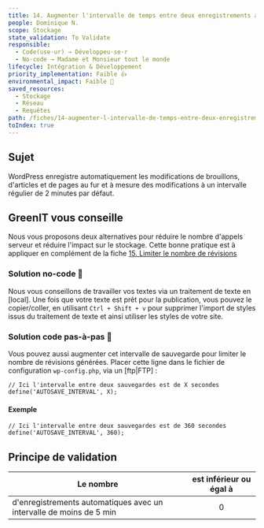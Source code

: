```yaml
---
title: 14. Augmenter l'intervalle de temps entre deux enregistrements automatiques
people: Dominique N.
scope: Stockage
state_validation: To Validate
responsible: 
  - Code(use·ur) → Développeu·se·r
  - No-code → Madame et Monsieur tout le monde
lifecycle: Intégration & Développement
priority_implementation: Faible 👍
environmental_impact: Faible 🌱
saved_resources: 
  - Stockage
  - Réseau
  - Requêtes
path: /fiches/14-augmenter-l-intervalle-de-temps-entre-deux-enregistrements-automatiques
toIndex: true
---
```


## Sujet

WordPress enregistre automatiquement les modifications de brouillons, d'articles et de pages au fur et à mesure des modifications à un intervalle régulier de 2 minutes par défaut.

## GreenIT vous conseille
Nous vous proposons deux alternatives pour réduire le nombre d'appels serveur et réduire l'impact sur le stockage.
Cette bonne pratique est à appliquer en complément de la fiche [15. Limiter le nombre de révisions](./15.%20Limiter%20le%20nombre%20de%20r%C3%A9visions.md)

### Solution no-code 🌱
Nous vous conseillons de travailler vos textes via un traitement de texte en [local]. Une fois que votre texte est prêt pour la publication, vous pouvez le copier/coller, en utilisant `Ctrl + Shift + v` pour supprimer l'import de styles issus du traitement de texte et ainsi utiliser les styles de votre site.  

### Solution code pas-à-pas 🌱
Vous pouvez aussi augmenter cet intervalle de sauvegarde pour limiter le nombre de révisions générées.
Placer cette ligne dans le fichier de configuration `wp-config.php`, via un [ftp|FTP] :
```
// Ici l'intervalle entre deux sauvegardes est de X secondes
define('AUTOSAVE_INTERVAL', X);
```
#### Exemple
```
// Ici l'intervalle entre deux sauvegardes est de 360 secondes
define('AUTOSAVE_INTERVAL', 360);
```

## Principe de validation

| Le nombre | est inférieur ou égal à |
| ------------- | :---------------------: |
| d'enregistrements automatiques avec un intervalle de moins de 5 min      |            0            |
